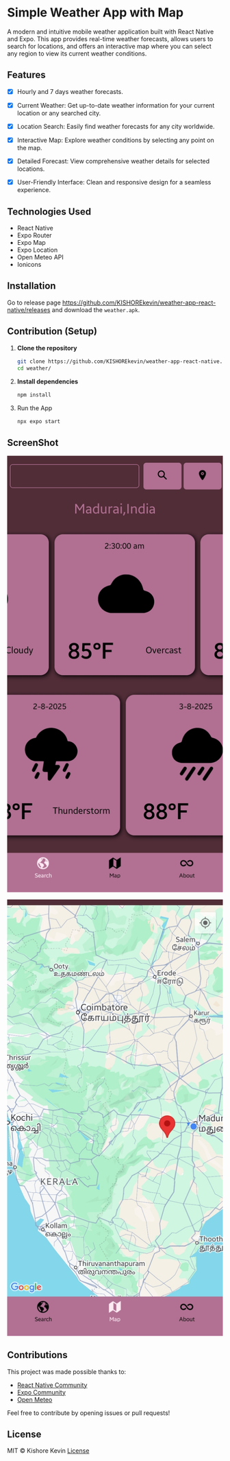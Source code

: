 # Simple Weather App with Map 
A modern and intuitive mobile weather application built with React Native and Expo. This app provides real-time weather forecasts, allows users to search for locations, and offers an interactive map where you can select any region to view its current weather conditions.

## Features  
- [x] Hourly and 7 days weather forecasts.

- [x] Current Weather: Get up-to-date weather information for your current location or any searched city.

- [x] Location Search: Easily find weather forecasts for any city worldwide.

- [x] Interactive Map: Explore weather conditions by selecting any point on the map.

- [x] Detailed Forecast: View comprehensive weather details for selected locations.

- [x] User-Friendly Interface: Clean and responsive design for a seamless experience.

## Technologies Used  

- React Native
- Expo Router
- Expo Map
- Expo Location
- Open Meteo API
- Ionicons

## Installation
Go to release page https://github.com/KISHOREkevin/weather-app-react-native/releases and download the `weather.apk`.

## Contribution (Setup) 

1. **Clone the repository**  
   ```sh
   git clone https://github.com/KISHOREkevin/weather-app-react-native.git weather
   cd weather/
   ```
2. **Install dependencies**
    ```sh
    npm install
    ```
3. Run the App
    ```sh
    npx expo start
    ```

## ScreenShot
![ScreenShot-2](./screenshots/Screenshot-1.jpg)

![Screenshot-1](./screenshots/Screenshot_2.jpg)

## Contributions

This project was made possible thanks to:
- [React Native Community](https://reactnative.dev/) 
- [Expo Community](https://github.com/expo/expo) 
- [Open Meteo](https://open-meteo.com/) 

Feel free to contribute by opening issues or pull requests!

## License
MIT © Kishore Kevin [License](https://github.com/KISHOREkevin/weather-app-react-native/blob/main/LICENSE)  

